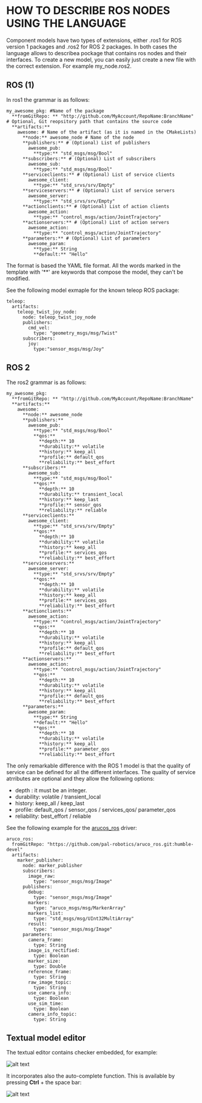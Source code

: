 # HOW TO DESCRIBE ROS NODES USING THE LANGUAGE



Component models have two types of extensions, either .ros1 for ROS version 1 packages and .ros2 for ROS 2 packages. In both cases the language allows to describea pockage that contains ros nodes and their interfaces.
To create a new model, you can easily just create a new file with the correct extension. For example my_node.ros2.

## ROS (1)

In ros1 the grammar is as follows:
```
my_awesome_pkg: #Name of the package
  **fromGitRepo: ** "http://github.com/MyAccount/RepoName:BranchName" # Optional, Git reopsitory path that contains the source code
  **artifacts:**
    awesome: # Name of the artifact (as it is named in the CMakeLists)
      **node:** awesome_node # Name of the node
      **publishers:** # (Optional) List of publishers 
        awesome_pub:
          **type:** "std_msgs/msg/Bool"
      **subscribers:** # (Optional) List of subscribers 
        awesome_sub:
          **type:** "std_msgs/msg/Bool"
      **serviceclients:** # (Optional) List of service clients 
        awesome_client:
          **type:** "std_srvs/srv/Empty"
      **serviceservers:** # (Optional) List of service servers 
        awesome_server:
          **type:** "std_srvs/srv/Empty"
      **actionclients:** # (Optional) List of action clients 
        awesome_action:
          **type:** "control_msgs/action/JointTrajectory"
      **actionservers:** # (Optional) List of action servers 
        awesome_action:
          **type:** "control_msgs/action/JointTrajectory"
      **parameters:** # (Optional) List of parameters
        awesome_param:
          **type:** String
          **default:** "Hello"
```


The format is based the YAML file format. All the words marked in the template with '**' are keywords that compose the model, they can't be modified. 


See the following model exmaple for the known teleop ROS package:

```
teleop:
  artifacts:
    teleop_twist_joy_node:
      node: teleop_twist_joy_node
      publishers:
        cmd_vel:
          type: "geometry_msgs/msg/Twist"
      subscribers:
        joy:
          type:"sensor_msgs/msg/Joy" 
```

## ROS 2

The ros2 grammar is as follows:
```
my_awesome_pkg:
  **fromGitRepo: ** "http://github.com/MyAccount/RepoName:BranchName"
  **artifacts:**
    awesome:
      **node:** awesome_node
      **publishers:**
        awesome_pub:
          **type:** "std_msgs/msg/Bool"
          **qos:** 
            **depth:** 10
            **durability:** volatile
            **history:** keep_all
            **profile:** default_qos
            **reliability:** best_effort 
      **subscribers:**
        awesome_sub:
          **type:** "std_msgs/msg/Bool"
          **qos:** 
            **depth:** 10
            **durability:** transient_local
            **history:** keep_last
            **profile:** sensor_qos
            **reliability:** reliable 
      **serviceclients:**
        awesome_client:
          **type:** "std_srvs/srv/Empty"
          **qos:** 
            **depth:** 10
            **durability:** volatile
            **history:** keep_all
            **profile:** services_qos
            **reliability:** best_effort 
      **serviceservers:**
        awesome_server:
          **type:** "std_srvs/srv/Empty"
          **qos:** 
            **depth:** 10
            **durability:** volatile
            **history:** keep_all
            **profile:** services_qos
            **reliability:** best_effort 
      **actionclients:**
        awesome_action:
          **type:** "control_msgs/action/JointTrajectory"
          **qos:** 
            **depth:** 10
            **durability:** volatile
            **history:** keep_all
            **profile:** default_qos
            **reliability:** best_effort 
      **actionservers:**
        awesome_action:
          **type:** "control_msgs/action/JointTrajectory"
          **qos:** 
            **depth:** 10
            **durability:** volatile
            **history:** keep_all
            **profile:** default_qos
            **reliability:** best_effort 
      **parameters:**
        awesome_param:
          **type:** String
          **default:** "Hello"
          **qos:** 
            **depth:** 10
            **durability:** volatile
            **history:** keep_all
            **profile:** parameter_qos
            **reliability:** best_effort 
```

The only remarkable difference with the ROS 1 model is that the quality of service can be defined for all the different interfaces. The quality of service atrributes are optional and they allow the following options:

- depth : it must be an integer.
- durability: volatile / transient_local
- history: keep_all / keep_last
- profile: default_qos / sensor_qos / services_qos/ parameter_qos
- reliability: best_effort / reliable


See the following example for the [arucos_ros](https://github.com/pal-robotics/aruco_ros) driver:

```
aruco_ros:
  fromGitRepo: "https://github.com/pal-robotics/aruco_ros.git:humble-devel"
  artifacts:
    marker_publisher:
      node: marker_publisher
      subscribers:
        image_raw:
          type: "sensor_msgs/msg/Image"
      publishers:
        debug:
          type: "sensor_msgs/msg/Image"
        markers:
          type: "aruco_msgs/msg/MarkerArray"
        markers_list:
          type: "std_msgs/msg/UInt32MultiArray"
        result:
          type: "sensor_msgs/msg/Image"
      parameters:
        camera_frame:
          type: String
        image_is_rectified:
          type: Boolean
        marker_size:
          type: Double
        reference_frame:
          type: String
        raw_image_topic:
          type: String
        use_camera_info:
          type: Boolean
        use_sim_time:
          type: Boolean
        camera_info_topic:
          type: String
```

## Textual model editor

The textual editor contains checker embedded, for example:

![alt text](images/RosModelEmbededChecker.gif)

It incorporates also the auto-complete function. This is available by pressing **Ctrl** + the space bar:

![alt text](images/RosModelAutocomplete.gif)